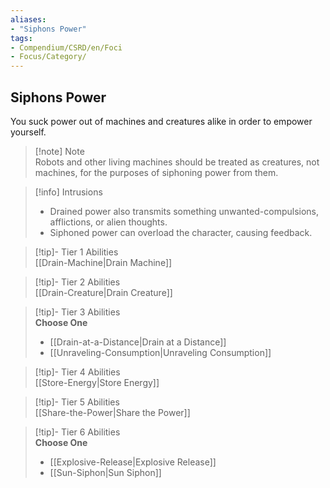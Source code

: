 ```yaml
---
aliases:
- "Siphons Power"
tags:
- Compendium/CSRD/en/Foci
- Focus/Category/
---
```


  
## Siphons Power  
You suck power out of machines and creatures alike in order to empower yourself.  

>[!note] Note  
>Robots and other living machines should be treated as creatures, not machines, for the purposes of siphoning power from them. 
  

>[!info] Intrusions  
>- Drained power also transmits something unwanted-compulsions, afflictions, or alien thoughts.  
>- Siphoned power can overload the character, causing feedback.  


>[!tip]- Tier 1 Abilities  
> [[Drain-Machine|Drain Machine]]  


>[!tip]- Tier 2 Abilities  
> [[Drain-Creature|Drain Creature]]  


>[!tip]- Tier 3 Abilities  
> **Choose One**  
>- [[Drain-at-a-Distance|Drain at a Distance]]  
>- [[Unraveling-Consumption|Unraveling Consumption]]  


>[!tip]- Tier 4 Abilities  
> [[Store-Energy|Store Energy]]  


>[!tip]- Tier 5 Abilities  
> [[Share-the-Power|Share the Power]]  


>[!tip]- Tier 6 Abilities  
> **Choose One**  
>- [[Explosive-Release|Explosive Release]]  
>- [[Sun-Siphon|Sun Siphon]]
